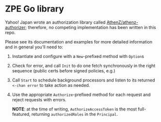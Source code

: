 # ZPE Go library

Yahoo! Japan wrote an authorization library called [AthenZ/athenz-authorizer](https://github.com/AthenZ/athenz-authorizer);
therefore, no competing implementation has been written in this repo.

Please see its documentation and examples for more detailed information and in general you'll need to:

1. Instantiate and configure with a `New`-prefixed method with `Option`s
2. Check for error, and call `Init` to do one fetch synchronously in the right sequence (public certs before signed
   policies, e.g.)
3. Call `Start` to schedule background processors and listen to its returned `<-chan error` to take action as needed.
4. Use the appropriate `Authorize`-prefixed method for each request and reject requests with errors.

    **NOTE**: at the time of writing, `AuthorizeAccessToken` is the most full-featured, returning `authorizedRoles` in
    the `Principal`. 
